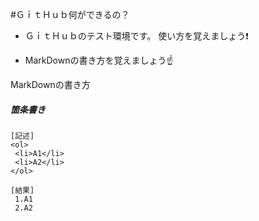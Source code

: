 #ＧｉｔＨｕｂ何ができるの？

- ＧｉｔＨｕｂのテスト環境です。
使い方を覚えましょう:exclamation:

- MarkDownの書き方を覚えましょう:point_up:


MarkDownの書き方
##### 箇条書き 
 ~~~
[記述]
 <ol>
  <li>A1</li>
  <li>A2</li>
 </ol>

[結果]
  1.A1
  2.A2
 ~~~
 
 
